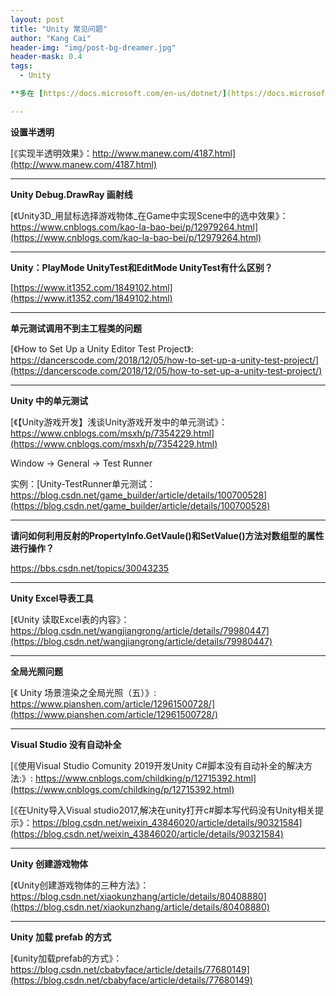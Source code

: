 ```yaml
---
layout: post
title: "Unity 常见问题"
author: "Kang Cai"
header-img: "img/post-bg-dreamer.jpg"
header-mask: 0.4
tags:
  - Unity

**多在 [https://docs.microsoft.com/en-us/dotnet/](https://docs.microsoft.com/en-us/dotnet/) 里找答案**

---
```


**设置半透明**

[《实现半透明效果》：http://www.manew.com/4187.html](http://www.manew.com/4187.html)

---

**Unity Debug.DrawRay 画射线**

[《Unity3D_用鼠标选择游戏物体_在Game中实现Scene中的选中效果》：https://www.cnblogs.com/kao-la-bao-bei/p/12979264.html](https://www.cnblogs.com/kao-la-bao-bei/p/12979264.html)

---

**Unity：PlayMode UnityTest和EditMode UnityTest有什么区别？**

[https://www.it1352.com/1849102.html](https://www.it1352.com/1849102.html)

---

**单元测试调用不到主工程类的问题**

[《How to Set Up a Unity Editor Test Project》: https://dancerscode.com/2018/12/05/how-to-set-up-a-unity-test-project/](https://dancerscode.com/2018/12/05/how-to-set-up-a-unity-test-project/)

---

**Unity 中的单元测试**

[《【Unity游戏开发】浅谈Unity游戏开发中的单元测试》：https://www.cnblogs.com/msxh/p/7354229.html](https://www.cnblogs.com/msxh/p/7354229.html)

Window -> General -> Test Runner

实例：[Unity-TestRunner单元测试：https://blog.csdn.net/game_builder/article/details/100700528](https://blog.csdn.net/game_builder/article/details/100700528)

---

**请问如何利用反射的PropertyInfo.GetVaule()和SetValue()方法对数组型的属性进行操作？**

https://bbs.csdn.net/topics/30043235

---

**Unity Excel导表工具**

[《Unity 读取Excel表的内容》：https://blog.csdn.net/wangjiangrong/article/details/79980447](https://blog.csdn.net/wangjiangrong/article/details/79980447)

---

**全局光照问题**

[《
Unity 场景渲染之全局光照（五）》: https://www.pianshen.com/article/12961500728/](https://www.pianshen.com/article/12961500728/)

---

**Visual Studio 没有自动补全**

[《使用Visual Studio Comunity 2019开发Unity C#脚本没有自动补全的解决方法:》: https://www.cnblogs.com/childking/p/12715392.html](https://www.cnblogs.com/childking/p/12715392.html)

[《在Unity导入Visual studio2017,解决在unity打开c#脚本写代码没有Unity相关提示》：https://blog.csdn.net/weixin_43846020/article/details/90321584](https://blog.csdn.net/weixin_43846020/article/details/90321584)

---

**Unity 创建游戏物体**

[《Unity创建游戏物体的三种方法》：https://blog.csdn.net/xiaokunzhang/article/details/80408880](https://blog.csdn.net/xiaokunzhang/article/details/80408880)

---

**Unity 加载 prefab 的方式**

[《unity加载prefab的方式》：https://blog.csdn.net/cbabyface/article/details/77680149](https://blog.csdn.net/cbabyface/article/details/77680149)